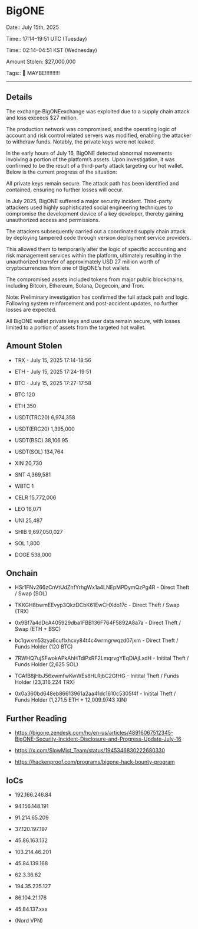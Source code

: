 # BigONE

Date:: July 15th, 2025

Time:: 17:14–19:51 UTC (Tuesday)

Time:: 02:14–04:51 KST (Wednesday)

Amount Stolen: $27,000,000

Tags:: 👛 MAYBE!!!!!!!!!!


---


## Details

The exchange BigONEexchange was exploited due to a supply chain attack and loss exceeds $27 million.

The production network was compromised, and the operating logic of account and risk control related servers was modified, enabling the attacker to withdraw funds. Notably, the private keys were not leaked.

In the early hours of July 16, BigONE detected abnormal movements involving a portion of the platform’s assets. Upon investigation, it was confirmed to be the result of a third-party attack targeting our hot wallet. Below is the current progress of the situation:

All private keys remain secure. The attack path has been identified and contained, ensuring no further losses will occur.

In July 2025, BigONE suffered a major security incident. Third-party attackers used highly sophisticated social engineering techniques to compromise the development device of a key developer, thereby gaining unauthorized access and permissions. 

The attackers subsequently carried out a coordinated supply chain attack by deploying tampered code through version deployment service providers. 

This allowed them to temporarily alter the logic of specific accounting and risk management services within the platform, ultimately resulting in the unauthorized transfer of approximately USD 27 million worth of cryptocurrencies from one of BigONE’s hot wallets. 

The compromised assets included tokens from major public blockchains, including Bitcoin, Ethereum, Solana, Dogecoin, and Tron. 

Note: Preliminary investigation has confirmed the full attack path and logic. Following system reinforcement and post-accident updates, no further losses are expected. 

All BigONE wallet private keys and user data remain secure, with losses limited to a portion of assets from the targeted hot wallet. 




## Amount Stolen


- TRX - July 15, 2025 17:14-18:56

- ETH - July 15, 2025 17:24-19:51

- BTC - July 15, 2025 17:27-17:58


- BTC         120
- ETH         350
- USDT(TRC20) 6,974,358
- USDT(ERC20) 1,395,000
- USDT(BSC)   38,106.95
- USDT(SOL)   134,764
- XIN         20,730
- SNT         4,369,581
- WBTC        1
- CELR        15,772,006
- LEO         16,071
- UNI         25,487
- SHIB        9,697,050,027
- SOL         1,800
- DOGE        538,000



## Onchain


- HSr1FNv266zCnVtUdZhfYrhgWx1a4LNEpMPDymQzPg4R - Direct Theft / Swap (SOL)

- TKKGH8bwmEEvyp3QkzDCbK61EwCHXdo17c           - Direct Theft / Swap (TRX)

- 0x9Bf7a4dDcA405929dba1FBB136F764F5892A8a7a   - Direct Theft / Swap (ETH + BSC)

- bc1qwxm53zya6cuflxhcxy84t4c4wrmgrwqzd07jxm   - Direct Theft / Funds Holder (120 BTC)

- 7RWHQ7ujSFwokAPkAhHTdiPxRF2LmqrvgYEqDiAjLxdH - Initital Theft / Funds Holder (2,625 SOL)

- TCAfB8jHbJ56xwmfwKwWEs8HLRjbC2GfHG           - Initital Theft / Funds Holder (23,316,224 TRX)

- 0x0a360bd648eb86613961a2aa41dc1610c5305f4f   - Initital Theft / Funds Holder (1,271.5 ETH + 12,009.9743 XIN)



## Further Reading

- https://bigone.zendesk.com/hc/en-us/articles/48916067512345-BigONE-Security-Incident-Disclosure-and-Progress-Update-July-16

- https://x.com/SlowMist_Team/status/1945346830222680330

- https://hackenproof.com/programs/bigone-hack-bounty-program



## IoCs

- 192.166.246.84

- 94.156.148.191

- 91.214.65.209

- 37.120.197.197

- 45.86.163.132

- 103.214.46.201

- 45.84.139.168

- 62.3.36.62        

- 194.35.235.127   

- 86.104.21.176

- 45.84.137.xxx

- (Nord VPN)






